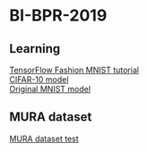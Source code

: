 # BI-BPR-2019
## Learning
[TensorFlow Fashion MNIST tutorial](https://colab.research.google.com/drive/1zSoK4pNH3kVzh6zefzXkbqK6-HMae0id)\
[CIFAR-10 model](https://colab.research.google.com/drive/1Yi63bpcRi8tx29OULtGC9u9oO1Za0q6Z)\
[Original MNIST model](https://colab.research.google.com/drive/1bk1f_5NkIHvrcu49hISECgkZZLiARqoq)
## MURA dataset
[MURA dataset test](https://colab.research.google.com/drive/1MDJDCBTWxrx9Rqou3vXszk4zA5OXWXL-)
